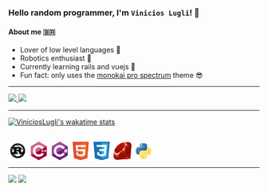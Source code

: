 ### Hello random programmer, I'm `Vinicios Lugli`! 🤗

#### About me 🇧🇷
- Lover of low level languages 🥰
- Robotics enthusiast 🤖
- Currently learning rails and vuejs 🐙
- Fun fact: only uses the [monokai pro spectrum](https://monokai.pro/) theme 😎

---

<div>
	<a href="https://github.com/ViniciosLugli">
	<img height="180em" src="https://github-readme-stats-vinicios-lugli.vercel.app/api?username=ViniciosLugli&show_icons=true&theme=github_dark&include_all_commits=true&count_private=true&title_color=FF6188&icon_color=947BAF&text_color=C8C8C8&bg_color=222222"/>
	<img height="180em" src="https://github-readme-stats-vinicios-lugli.vercel.app/api/top-langs/?username=ViniciosLugli&layout=compact&langs_count=7&theme=github_dark&count_private=true&title_color=FF6188&icon_color=fff&text_color=9f9f9f&bg_color=222222"/>
</div>

---

[![ViniciosLugli's wakatime stats](https://github-readme-stats-vinicios-lugli.vercel.app/api/wakatime?username=ViniciosLugli&layout=compact&langs_count=6)](https://github.com/ViniciosLugli?tab=repositories)

<div style="display: inline_block"><br>
	<img align="center" height="38" width="38" src="https://raw.githubusercontent.com/devicons/devicon/master/icons/rust/rust-plain.svg">
	<img align="center" height="38" width="38" src="https://raw.githubusercontent.com/devicons/devicon/master/icons/cplusplus/cplusplus-original.svg">
	<img align="center" height="38" width="38" src="https://raw.githubusercontent.com/devicons/devicon/master/icons/csharp/csharp-original.svg">
	<img align="center" height="38" width="38" src="https://raw.githubusercontent.com/devicons/devicon/master/icons/html5/html5-original.svg">
	<img align="center" height="38" width="38" src="https://raw.githubusercontent.com/devicons/devicon/master/icons/css3/css3-original.svg">
	<img align="center" height="38" width="38" src="https://raw.githubusercontent.com/devicons/devicon/master/icons/ruby/ruby-original.svg">
	<img align="center" height="38" width="38" src="https://raw.githubusercontent.com/devicons/devicon/master/icons/python/python-original.svg">

</div>

---

<div>
	<a href = "mailto:vinicioslugli@gmail.com"><img src="https://img.shields.io/badge/Gmail-D14836?style=for-the-badge&logo=gmail&logoColor=white" target="_blank"></a>
	<a href="https://www.linkedin.com/in/vinicioslugli/" target="_blank"><img src="https://img.shields.io/badge/LinkedIn-0077B5?style=for-the-badge&logo=linkedin&logoColor=white" target="_blank"></a>
</div>